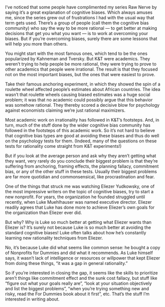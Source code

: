 I’ve noticed that some people have complimented my series Raw Nerve by saying it’s a great explanation of cognitive biases. Which always amuses me, since the series grew out of frustrations I had with the usual way that term gets used. There’s a group of people (call them the cognitive bias community) who say the way to be more rational — to get better at making decisions that get you what you want — is to work at overcoming your biases. But if you’re overcoming biases, surely there are some lessons that will help you more than others.

You might start with the most famous ones, which tend to be the ones popularized by Kahneman and Tversky. But K&T were academics. They weren’t trying to help people be more rational, they were trying to prove to other academics that people were irrational. The result is that they focused not on the most important biases, but the ones that were easiest to prove.

Take their famous anchoring experiment, in which they showed the spin of a roulette wheel affected people’s estimates about African countries. The idea wasn’t that roulette wheels causing biased estimates was a huge social problem; it was that no academic could possibly argue that this behavior was somehow rational. They thereby scored a decisive blow for psychology against economists claiming we’re just rational maximizers.

Most academic work on irrationality has followed in K&T’s footsteps. And, in turn, much of the stuff done by the wider cognitive bias community has followed in the footsteps of this academic work. So it’s not hard to believe that cognitive bias types are good at avoiding these biases and thus do well on the psychology tests for them. (Indeed, many of the questions on these tests for rationality come straight from K&T experiments!)

But if you look at the average person and ask why they aren’t getting what they want, very rarely do you conclude their biggest problem is that they’re suffering from anchoring, framing effects, the planning fallacy, commitment bias, or any of the other stuff in these tests. Usually their biggest problems are far more quotidian and commonsensical, like procrastination and fear.

One of the things that struck me was watching Eliezer Yudkowsky, one of the most impressive writers on the topic of cognitive biases, try to start a new nonprofit. For years, the organization he founded struggled until recently, when Luke Muehlhauser was named executive director. Eliezer readily agrees that Luke has done more to achieve Eliezer’s own goals for the organization than Eliezer ever did.

But why? Why is Luke so much better at getting what Eliezer wants than Eliezer is? It’s surely not because Luke is so much better at avoiding the standard cognitive biases! Luke often talks about how he’s constantly learning new rationality techniques from Eliezer.

No, it’s because Luke did what seems like common sense: he bought a copy of Nonprofits for Dummies and did what it recommends. As Luke himself says, it wasn’t lack of intelligence or resources or willpower that kept Eliezer from doing these things, “it was a gap in general rationality.”

So if you’re interested in closing the gap, it seems like the skills to prioritize aren’t things like commitment effect and the sunk cost fallacy, but stuff like “figure out what your goals really are”, “look at your situation objectively and list the biggest problems”, “when you’re trying something new and risky, read the For Dummies book about it first”, etc. That’s the stuff I’m interested in writing about.
